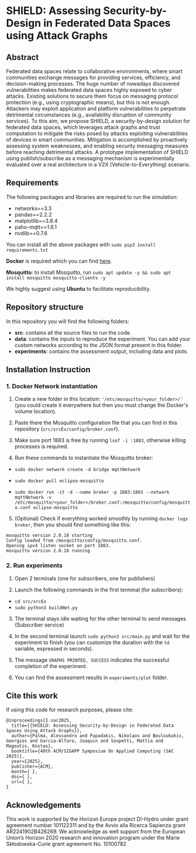 # SHIELD: Assessing Security-by-Design in Federated Data Spaces using Attack Graphs

## Abstract

Federated data spaces relate to collaborative environments, where smart communities exchange messages for providing services, efficiency, and decision-making processes. The huge number of nowadays discovered vulnerabilities makes federated data spaces highly exposed to cyber attacks. Existing solutions to secure them focus on messaging protocol protection (e.g., using cryptographic means), but this is not enough. Attackers may exploit application and platform vulnerabilities to perpetrate detrimental circumstances (e.g., availability disruption of community services). To this aim, we propose SHIELD, a security-by-design solution for federated data spaces, which leverages attack graphs and trust computation to mitigate the risks posed by attacks exploiting vulnerabilities of devices in smart communities. Mitigation is accomplished by proactively assessing system weaknesses, and enabling security messaging measures before reaching detrimental attacks.
A prototype implementation of SHIELD using publish/subscribe as a messaging mechanism is experimentally evaluated over a real architecture in a V2X (Vehicle-to-Everything) scenario.

## Requirements

The following packages and libraries are required to run the simulation:

- networkx==3.3
- pandas==2.2.2
- matplotlib==3.8.4
- paho-mqtt==1.6.1
- nvdlib==0.7.6

You can install all the above packages with
`sudo pip3 install requirements.txt`

**Docker** is required which you can find [here](https://docs.docker.com/engine/install/ubuntu/).

**Mosquitto**: to install Mosquitto, run `sudo apt update -y && sudo apt install mosquitto mosquitto-clients -y`

We highly suggest using **Ubuntu** to facilitate reproducibility.

## Repository structure

In this repository you will find the following folders:

- **src**: contains all the source files to run the code.
- **data**: contains the inputs to reproduce the experiment. You can add your custom networks according to the JSON format present in this folder.
- **experiments**: contains the assessment output, including data and plots.

## Installation Instruction

### 1. Docker Network instantiation

1. Create a new folder in this location: `'/etc/mosquitto/<your_folder>/'` (you could create it everywhere but then you must change the Docker's volume location).

2. Paste there the Mosquitto configuration file that you can find in this repository (`src/srcEx/config/broker.conf`).

3. Make sure port 1883 is free by running `lsof -i :1883`, otherwise killing processes is required.

4. Run these commands to instantiate the Mosquitto broker:

- `sudo docker network create -d bridge mqttNetwork`

- `sudo docker pull eclipse-mosquitto`

- `sudo docker run -it -d --name broker -p 1883:1883 --network mqttNetwork -v /etc/mosquitto/<your_folder>/broker.conf:/mosquitto/config/mosquitto.conf eclipse-mosquitto`

5. (Optional) Check if everything worked smoothly by running `docker logs broker`, then you should find something like this:

```
mosquitto version 2.0.18 starting
Config loaded from /mosquitto/config/mosquitto.conf.
Opening ipv4 listen socket on port 1883.
mosquitto version 2.0.18 running
```

### 2. Run experiments

1. Open 2 terminals (one for subscribers, one for publishers)

2. Launch the following commands in the first terminal (for subscribers):

- `cd src/srcEx`
- `sudo python3 buildNet.py`

3. The terminal stays idle waiting for the other terminal to send messages (Subscriber service)

4. In the second terminal launch `sudo python3 src/main.py` and wait for the experiment to finish (you can customize the duration with the `td` variable, expressed in seconds).

5. The message `GRAPHS PRINTED, SUCCESS` indicates the successful completion of the experiment.

6. You can find the assessment results in `experiments/plot` folder.

## Cite this work

If using this code for research purposes, please cite:

```
@inproceedings{1.sac2025,
  title={{SHIELD: Assessing Security-by-Design in Federated Data Spaces Using Attack Graphs}},
  author={Palma, Alessandro and Papadakis, Nikolaos and Bouloukakis, Georgios and Garcia-Alfaro, Joaquin and Sospetti, Mattia and  Magoutis, Kostas},
  booktitle={40th ACM/SIGAPP Symposium On Applied Computing (SAC 2025)},
  year={2025},
  publisher={ACM},
  month={ },
  doi={ },
  url={ },
}
```
## Acknowledgements
This work is supported by the Horizon Europe project DI-Hydro under grant agreement number 101122311 and by the Avvio alla Ricerca Sapienza grant AR2241902B426269. We acknowledge as well support from the European Union’s Horizon 2020 research
and innovation program under the Marie Skłodowska-Curie grant agreement No. 10100782
